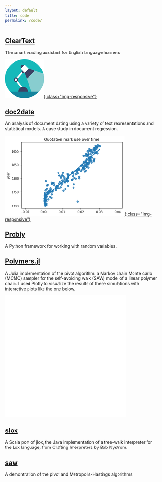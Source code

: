 ```yaml
---
layout: default
title: code
permalink: /code/
---
```


## [ClearText](../cleartext)

The smart reading assistant for English language learners

[![](/assets/icon128.png){:class="img-responsive"}](../cleartext)

## [doc2date](https://github.com/bencwallace/doc2date/blob/master/doc2date.ipynb)

An analysis of document dating using a variety of text representations and statistical models.
A case study in document regression.

<!-- [![](/assets/zipf.png){:class="img-responsive"}](https://github.com/bencwallace/doc2date/blob/master/doc2date.ipynb) -->
[![](/assets/quotes.png){:class="img-responsive"}](https://github.com/bencwallace/doc2date/blob/master/doc2date.ipynb)

## [Probly](https://github.com/bencwallace/probly)

A Python framework for working with random variables.

## [Polymers.jl](https://github.com/bencwallace/Polymers.jl)

A Julia implementation of the pivot algorithm: a Markov chain Monte carlo (MCMC) sampler for the self-avoiding walk (SAW) model of a linear polymer chain. I used Plotly to visualize the results of these simulations with interactive plots like the one below.

<iframe width="400" height="400" frameborder="0" scrolling="no" src="//plot.ly/~bencwallace/16.embed"></iframe>

## [slox](https://github.com/bencwallace/slox)

A Scala port of jlox, the Java implementation of a tree-walk interpreter for the Lox language, from Crafting Interpreters by Bob Nystrom.

## [saw](https://github.com/bencwallace/saw/blob/master/saw-simulation.ipynb)

A demontration of the pivot and Metropolis-Hastings algorithms.
